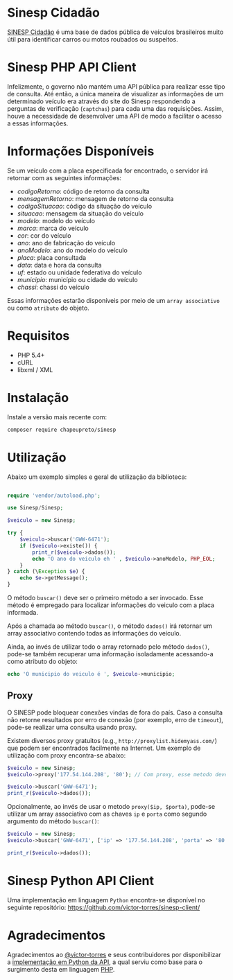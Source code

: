 # Sinesp Cidadão

[SINESP Cidadão][1] é uma base de dados pública de veículos brasileiros muito útil para identificar carros ou motos roubados ou suspeitos.

# Sinesp PHP API Client

Infelizmente, o governo não mantém uma API pública para realizar esse tipo de consulta. Até então, a única maneira de visualizar as informações de um determinado veículo era através do site do Sinesp respondendo a perguntas de verificação (`captchas`) para cada uma das requisições. Assim, houve a necessidade de desenvolver uma API de modo a facilitar o acesso a essas informações.

# Informações Disponíveis

Se um veículo com a placa especificada for encontrado, o servidor irá retornar com as seguintes informações:

- *codigoRetorno*: código de retorno da consulta
- *mensagemRetorno*: mensagem de retorno da consulta
- *codigoSituacao*: código da situação do veículo
- *situacao*: mensagem da situação do veículo
- *modelo*: modelo do veículo
- *marca*: marca do veículo
- *cor*: cor do veículo
- *ano*: ano de fabricação do veículo
- *anoModelo*: ano do modelo do veículo
- *placa*: placa consultada
- *data*: data e hora da consulta
- *uf*: estado ou unidade federativa do veículo
- *municipio*: município ou cidade do veículo
- *chassi*: chassi do veículo

Essas informações estarão disponíveis por meio de um `array associativo` ou como `atributo` do objeto.

# Requisitos

- PHP 5.4+
- cURL
- libxml / XML

# Instalação

Instale a versão mais recente com:

```sh
composer require chapeupreto/sinesp
```

# Utilização

Abaixo um exemplo simples e geral de utilização da biblioteca:

```php

require 'vendor/autoload.php';

use Sinesp/Sinesp;

$veiculo = new Sinesp;

try {
    $veiculo->buscar('GWW-6471');
    if ($veiculo->existe()) {
        print_r($veiculo->dados());
        echo 'O ano do veiculo eh ' , $veiculo->anoModelo, PHP_EOL;
    }
} catch (\Exception $e) {
    echo $e->getMessage();
}
```

O método `buscar()` deve ser o primeiro método a ser invocado. Esse método é empregado para localizar informações do veiculo com a placa informada.

Após a chamada ao método `buscar()`, o método `dados()` irá retornar um array associativo contendo todas as informações do veículo.

Ainda, ao invés de utilizar todo o array retornado pelo método `dados()`, pode-se também recuperar uma informação isoladamente acessando-a como atributo do objeto:

```php
echo 'O municipio do veiculo é ', $veiculo->municipio;
```

## Proxy

O SINESP pode bloquear conexões vindas de fora do país.
Caso a consulta não retorne resultados por erro de conexão (por exemplo, erro de `timeout`), pode-se realizar uma consulta usando proxy.

Existem diversos proxy gratuitos (e.g., `http://proxylist.hidemyass.com/`) que podem ser encontrados facilmente na Internet. Um exemplo de utilização com proxy encontra-se abaixo:

```php
$veiculo = new Sinesp;
$veiculo->proxy('177.54.144.208', '80'); // Com proxy, esse metodo deve ser chamado antes do metodo buscar()

$veiculo->buscar('GWW-6471');
print_r($veiculo->dados());
```

Opcionalmente, ao invés de usar o metodo `proxy($ip, $porta)`, pode-se utilizar um array associativo com as chaves `ip` e `porta` como segundo argumento do método `buscar()`:

```php
$veiculo = new Sinesp;
$veiculo->buscar('GWW-6471', ['ip' => '177.54.144.208', 'porta' => '80']); // a consulta usara o proxy especificado

print_r($veiculo->dados());
```

# Sinesp Python API Client

Uma implementação em linguagem `Python` encontra-se disponível no seguinte repositório: https://github.com/victor-torres/sinesp-client/

# Agradecimentos

Agradecimentos ao [@victor-torres](https://github.com/victor-torres) e seus contribuidores por disponibilizar a [implementação em Python da API](https://github.com/victor-torres/sinesp-client/), a qual serviu como base para o surgimento desta em linguagem [PHP](http://www.php.net/).

[1]: https://www.sinesp.gov.br/sinesp-cidadao "Sinesp Cidadão"
